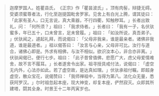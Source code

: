 
> 迦摩罗国人。姓瞿县氏，​《正宗》作「瞿昙波氏」​。顶有肉髻，辩捷无碍。受婆须蜜尊者法，行化至迦提国毗舍罗家。见舍上有白光上腾，谓其徒曰：​「此家有圣人，口无言说，真大乘器，不行四衢，知触秽耳。​」长者出致礼，问：​「何所须？​」祖曰：​「我求侍者。​」长者曰：​「我有一子，名伏驮蜜多，年已五十，口未曾言，足未曾履。​」祖曰：​「如汝所说，真吾弟子。​」伏驮闻之，遽起礼拜，而说偈曰：​「父母非我亲，谁是最亲者。诸佛非我道，谁是最道者。​」祖以偈答曰：​「汝言与心亲，父母非可比。汝行与道合，诸佛心即是。外求有相佛，与汝不相似。欲识汝本心，非合亦非离。​」伏驮闻偈已，便行七步。祖曰：​「此子昔曾值佛，悲愿广大，虑父母爱情难舍，故不言不履耳。​」长者遂舍令出家。祖寻授具戒付法，说偈曰：​「虚空无内外，心法亦如此。若了虚空故，是达真如理。​」伏驮承祖付瞩，即超身虚空，散众宝花，说偈赞曰：​「我师禅祖中，当得为第八。法化众无量，悉获阿罗汉。​」尔时祖忽起本座，现大神变，却复本座，俨然寂灭。众即其所建塔，閟其全身。时景王十二年丙寅岁也。
